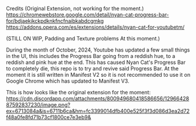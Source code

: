 Credits (Original Extension, not working for the moment.)
https://chromewebstore.google.com/detail/nyan-cat-progress-bar-for/bdjaekjkckpdknkfncfnaibkabdcgmkg
https://addons.opera.com/es/extensions/details/nyan-cat-for-youtubetm/

(STILL ON WIP, Padding and Texture problems At this moment.)

During the month of October, 2024, Youtube has updated a few small things in the UI, this includes the Progress Bar going from a reddish hue, to a reddish and pink hue at the end. This has caused Nyan Cat's Progress Bar to completely die, this repo is to try and revive said Progress Bar. At the moment it is still written in Manifest V2 so it is not recommended to use it on Google Chrome which has updated to Manifest V3.

This is how looks like the original extension for the moment:
https://cdn.discordapp.com/attachments/800949680418586656/1296642887592837230/image.png?ex=6713084a&is=6711b6ca&hm=fc3399014dfb400e525f3f3d086d3ea2d72f48a0fe8fd71b73cf1800ce7e3eb9&
